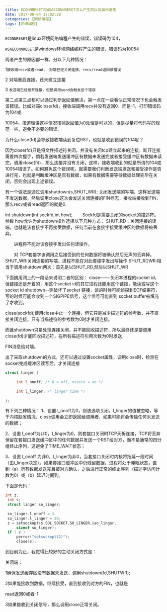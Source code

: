 ```yaml
---
title: ECONNRESET和WSAECONNRESET怎么产生的以及如何避免
date: 2017-08-04 17:02:28
categories: [网络编程]
tags: [网络编程]
---
```

`ECONNRESET`是linux环境网络编程产生的错误，错误码为104，

`WSAECONNRESET`是windows环境网络编程产生的错误，错误码为10054

两者产生的原因都一样，分以下几种情况：

1`接收端recv或者read， 对端已经关闭连接，recv/read返回该错误`

2 对端重启连接，还未建立连接

3 `发送端已经断开连接，但是调用send会触发这个错误`

第二点第三点都可以通过判断返回值解决，第一点在一些看似正常情况下也会触发该错误。比如对端close(fd)，接收端调用recv并没有返回0，而是-1，打印错误码为104或

10054，按道理讲这种情况按照返回值为0处理是可以的，但是尽量将代码写的规范一些，避免不必要的错误。
<!--more-->

为什么close(fd)会导致接收端读到复位RST，也就是收到错误的104呢？

因为close(fd)只是将文件描述符关闭，并没有关闭tcp建立起来的连接，断开连接需要四次握手，倘若发送端发送缓冲区有数据未发送完或者接受缓冲区有数据未读完，调用close(fd)，那么连接并没有关闭，这样，接收端收到的就是所谓的104或10054错误了。如何避免这个错误呢，就需要我们判断发送端发送和接受操作是否进行完，也就是判断缓冲区是否有数据，如果有数据需要等待数据处理完毕在关闭，否则会出现上述错误。

有一个做法是通过调用shutdown(s,SHUT_WR);
关闭发送端的写端，这样发送端不发送数据，然后调用close这次会发送关闭连接的FIN标志，接收端接收到FIN，那么recv或者read返回的就是0.

int shutdown(int sockfd,int how);
　　Sockfd是需要关闭的socket的描述符。参数 how允许为shutdown操作选择以下几种方式：
    SHUT_RD：关闭连接的读端。也就是该套接字不再接受数据，任何当前在套接字接受缓冲区的数据将被丢弃。

　　进程将不能对该套接字发出任何读操作。

　　对 TCP套接字该调用之后接受到的任何数据将被确认然后无声的丢弃掉。
    SHUT_WR:关闭连接的写端，进程不能在对此套接字发出写操作
    SHUT_RDWR:相当于调用shutdown两次：首先是以SHUT_RD,然后以SHUT_WR

下面摘用网上的一段话来说明二者的区别：
close-----关闭本进程的socket id，但链接还是开着的，用这个socket id的其它进程还能用这个链接，能读或写这个socket id
shutdown--则破坏了socket 链接，读的时候可能侦探到EOF结束符，写的时候可能会收到一个SIGPIPE信号，这个信号可能直到
socket buffer被填充了才收到。

 close(sockfd);使用close中止一个连接，但它只是减少描述符的参考数，并不直接关闭连接，只有当描述符的参考数为0时才关闭连接。

而且shutdown只是处理连接关闭，并不能回收描述符，所以最终还是要调用close(fd)才能回收描述符，在所有描述符引用次数为0时发送

FIN消息给对端。

出了采取shutdown的方式，还可以通过设置socket属性，调用close时，检测在socket完成缓冲区读写后，才关闭连接

``` cpp
struct linger {
 
     int l_onoff; /* 0 = off, nozero = on */
 
     int l_linger; /* linger time */
 
};
```
有下列三种情况：
1、设置 l_onoff为0，则该选项关闭，l_linger的值被忽略，等于内核缺省情况，close调用会立即返回给调用者，如果可能将会传输任何未发送的数据；
 
2、设置 l_onoff为非0，l_linger为0，则套接口关闭时TCP夭折连接，TCP将丢弃保留在套接口发送缓冲区中的任何数据并发送一个RST给对方，而不是通常的四分组终止序列，这避免了TIME_WAIT状态；
 
3、设置 l_onoff 为非0，l_linger为非0，当套接口关闭时内核将拖延一段时间（由l_linger决定）。如果套接口缓冲区中仍残留数据，进程将处于睡眠状态，直 到（a）所有数据发送完且被对方确认，之后进行正常的终止序列（描述字访问计数为0）或（b）延迟时间到。
 
下面是代码：
``` cpp
int z;
 int s;      
 struct linger so_linger;
  
 so_linger.l_onoff = 1
 so_linger.l_linger = 30;
 z = setsockopt(s,SOL_SOCKET,SO_LINGER,&so_linger,
     sizeof so_linger);
 if ( z )
     perror("setsockopt(2)");
     close(s);
```

到目前为止，我觉得比较好的主动关闭方式是：

关闭端：

1确保发送缓存区没有数据未发送，调用shutdown(fd,SHUTWR);

2如果能接收到数据，继续接受，直到接收到对方的FIN，也就是

read返回0或者-1

3如果接收到关闭信号，那么调用close正常关闭。